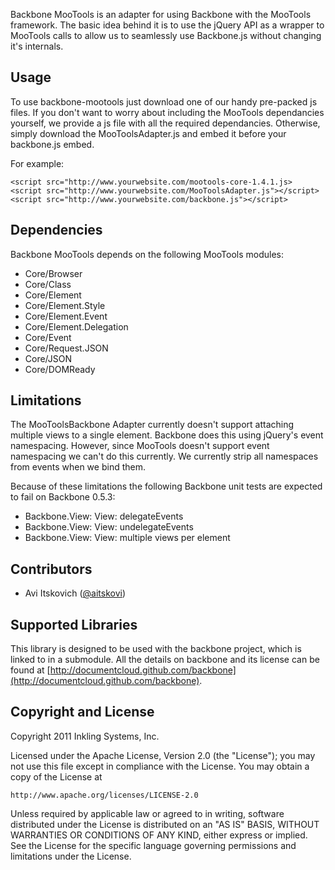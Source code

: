 Backbone MooTools is an adapter for using Backbone with the MooTools framework. The basic
idea behind it is to use the jQuery API as a wrapper to MooTools calls to allow us to
seamlessly use Backbone.js without changing it's internals.

## Usage

To use backbone-mootools just download one of our handy pre-packed js files. If you don't
want to worry about including the MooTools dependancies yourself, we provide a js file
with all the required dependancies. Otherwise, simply download the MooToolsAdapter.js and
embed it before your backbone.js embed.

For example:

    <script src="http://www.yourwebsite.com/mootools-core-1.4.1.js>
    <script src="http://www.yourwebsite.com/MooToolsAdapter.js"></script>
    <script src="http://www.yourwebsite.com/backbone.js"></script>

## Dependencies

Backbone MooTools depends on the following MooTools modules:

 * Core/Browser
 * Core/Class
 * Core/Element
 * Core/Element.Style
 * Core/Element.Event
 * Core/Element.Delegation
 * Core/Event
 * Core/Request.JSON
 * Core/JSON
 * Core/DOMReady

## Limitations

The MooToolsBackbone Adapter currently doesn't support attaching multiple views to a single
element. Backbone does this using jQuery's event namespacing. However, since MooTools
doesn't support event namespacing we can't do this currently. We currently strip all namespaces
from events when we bind them.

Because of these limitations the following Backbone unit tests are expected to fail on
Backbone 0.5.3:

 * Backbone.View: View: delegateEvents
 * Backbone.View: View: undelegateEvents
 * Backbone.View: View: multiple views per element

## Contributors

 * Avi Itskovich ([@aitskovi](http://www.twitter.com/aitskovi))

## Supported Libraries

This library is designed to be used with the backbone project, which is linked to in a
submodule. All the details on backbone and its license can be found at
[http://documentcloud.github.com/backbone](http://documentcloud.github.com/backbone).

## Copyright and License

Copyright 2011 Inkling Systems, Inc.

Licensed under the Apache License, Version 2.0 (the "License");
you may not use this file except in compliance with the License.
You may obtain a copy of the License at

    http://www.apache.org/licenses/LICENSE-2.0

Unless required by applicable law or agreed to in writing, software
distributed under the License is distributed on an "AS IS" BASIS,
WITHOUT WARRANTIES OR CONDITIONS OF ANY KIND, either express or implied.
See the License for the specific language governing permissions and
limitations under the License.

